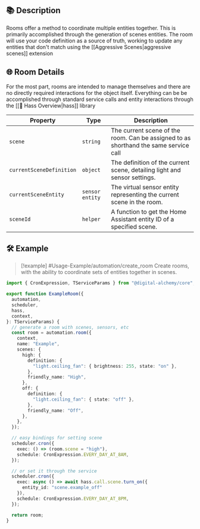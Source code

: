 ## 📚 Description

Rooms offer a method to coordinate multiple entities together. This is primarily accomplished through the generation of scenes entities. The room will use your code definition as a source of truth, working to update any entities that don't match using the [[Aggressive Scenes|aggressive scenes]] extension

## 🌐 Room Details

For the most part, rooms are intended to manage themselves and there are no directly required interactions for the object itself. Everything can be be accomplished through standard service calls and entity interactions through the [[🧭 Hass Overview|hass]] library

| Property                 | Type            | Description                                                                          |
| ------------------------ | --------------- | ------------------------------------------------------------------------------------ |
| `scene`                  | `string`        | The current scene of the room. Can be assigned to as shorthand the same service call |
| `currentSceneDefinition` | `object`        | The definition of the current scene, detailing light and sensor settings.            |
| `currentSceneEntity`     | `sensor entity` | The virtual sensor entity representing the current scene in the room.                |
| `sceneId`                | `helper`        | A function to get the Home Assistant entity ID of a specified scene.                 |

## 🛠 Example

> [!example] #Usage-Example/automation/create_room
> Create rooms, with the ability to coordinate sets of entities together in scenes. 

```typescript
import { CronExpression, TServiceParams } from "@digital-alchemy/core";

export function ExampleRoom({
  automation,
  scheduler,
  hass,
  context,
}: TServiceParams) {
  // generate a room with scenes, sensors, etc
  const room = automation.room({
    context,
    name: "Example",
    scenes: {
      high: {
        definition: {
          "light.ceiling_fan": { brightness: 255, state: "on" },
        },
        friendly_name: "High",
      },
      off: {
        definition: {
          "light.ceiling_fan": { state: "off" },
        },
        friendly_name: "Off",
      },
    },
  });

  // easy bindings for setting scene
  scheduler.cron({
    exec: () => (room.scene = "high"),
    schedule: CronExpression.EVERY_DAY_AT_8AM,
  });

  // or set it through the service
  scheduler.cron({
    exec: async () => await hass.call.scene.turn_on({ 
      entity_id: "scene.example_off" 
    }),
    schedule: CronExpression.EVERY_DAY_AT_8PM,
  });

  return room;
}
```